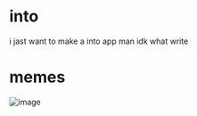 # into
i jast want to make a into app man idk what write
# memes
![image](https://github.com/superthecat/name-into/assets/148200287/2289f32d-6d7c-42b5-b4ef-954f1b29ec43)

